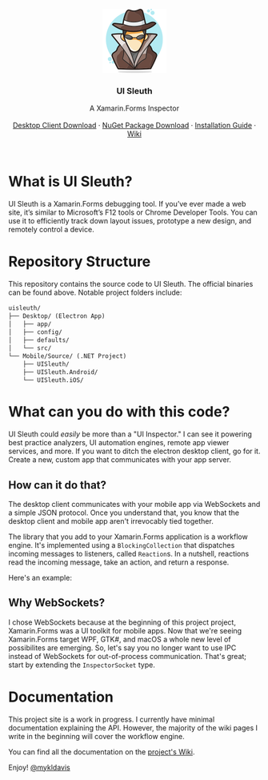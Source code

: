 <p align="center">
  <a href="http://www.uisleuth.com">
    <img src="docs/images/logo.png" width="128" height="128">
  </a>

  <h3 align="center">UI Sleuth</h3>

  <p align="center">
    A Xamarin.Forms Inspector
    <br>
    <br>
    <a href="https://uisleuth-downloads.herokuapp.com/">Desktop Client Download</a>
    &middot;
    <a href="https://www.nuget.org/packages/UISleuth/">NuGet Package Download</a>
    &middot;
    <a href="https://github.com/michaeled/uisleuth/wiki/Installation-Guide">Installation Guide</a>
    &middot;
    <a href="https://github.com/michaeled/uisleuth/wiki">Wiki</a>
  </p>
</p>
<br>

# What is UI Sleuth?

UI Sleuth is a Xamarin.Forms debugging tool. If you’ve ever made a web site, it’s similar to Microsoft’s F12 tools or Chrome Developer Tools. You can use it to efficiently track down layout issues, prototype a new design, and remotely control a device.

# Repository Structure

This repository contains the source code to UI Sleuth. The official binaries can be found above.
Notable project folders include:

```
uisleuth/
├── Desktop/ (Electron App)
│   ├── app/
│   ├── config/
│   ├── defaults/
│   └── src/
└── Mobile/Source/ (.NET Project)
    ├── UISleuth/
    ├── UISleuth.Android/
    └── UISleuth.iOS/
```

# What can you do with this code?

UI Sleuth could _easily_ be more than a "UI Inspector." I can see it powering best practice analyzers, UI automation engines, remote app viewer services, and more. If you want to ditch the electron desktop client, go for it. Create a new, custom app that communicates with your app server. 

## How can it do that?

The desktop client communicates with your mobile app via WebSockets and a simple JSON protocol. Once you understand that, you know that the desktop client and mobile app aren't irrevocably tied together. 

The library that you add to your Xamarin.Forms application is a workflow engine. It's implemented using a `BlockingCollection` that dispatches incoming messages to listeners, called `Reaction`s. In a nutshell, reactions read the incoming message, take an action, and return a response. 

Here's an example:

## Why WebSockets?

I chose WebSockets because at the beginning of this project project, Xamarin.Forms was a UI toolkit for mobile apps. Now that we're seeing Xamarin.Forms target WPF, GTK#, and macOS a whole new level of possibilites are emerging. So, let's say you no longer want to use IPC instead of WebSockets for out-of-process communication. That's great; start by extending the `InspectorSocket` type.

# Documentation

This project site is a work in progress. 
I currently have minimal documentation explaining the API. However, the majority of the wiki pages I write in the beginning will cover the workflow engine.

You can find all the documentation on the [project's Wiki](https://github.com/michaeled/uisleuth/wiki).

Enjoy!
[@mykldavis](https://twitter.com/mykldavis)
